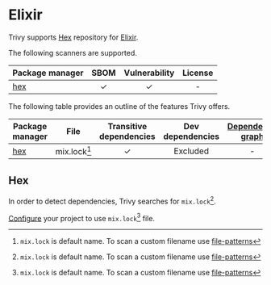# Elixir

Trivy supports [Hex][hex] repository for [Elixir][elixir].

The following scanners are supported.

| Package manager | SBOM  | Vulnerability | License |
|-----------------| :---: | :-----------: |:-------:|
| [hex][hex]        |   ✓   |       ✓       |    -    |

The following table provides an outline of the features Trivy offers.


| Package manager | File         | Transitive dependencies | Dev dependencies | [Dependency graph][dependency-graph] | Position |
|-----------------|--------------|:-----------------------:|:----------------:|:------------------------------------:|:--------:|
| [hex][hex]      | mix.lock[^1] |            ✓            |     Excluded     |                  -                   |    ✓     |

## Hex
In order to detect dependencies, Trivy searches for `mix.lock`[^1].

[Configure](https://hexdocs.pm/mix/Mix.Project.html#module-configuration) your project to use `mix.lock`[^1] file.

[elixir]: https://elixir-lang.org/
[hex]: https://hex.pm/
[dependency-graph]: ../../configuration/reporting.md#show-origins-of-vulnerable-dependencies

[^1]: `mix.lock` is default name. To scan a custom filename use [file-patterns](../../configuration/skipping.md#file-patterns)